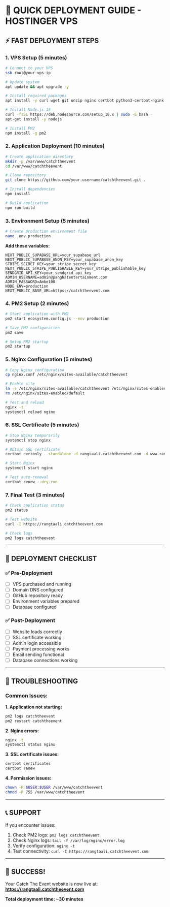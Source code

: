 # 🚀 **QUICK DEPLOYMENT GUIDE - HOSTINGER VPS**

## ⚡ **FAST DEPLOYMENT STEPS**

### **1. VPS Setup (5 minutes)**
```bash
# Connect to your VPS
ssh root@your-vps-ip

# Update system
apt update && apt upgrade -y

# Install required packages
apt install -y curl wget git unzip nginx certbot python3-certbot-nginx

# Install Node.js 18
curl -fsSL https://deb.nodesource.com/setup_18.x | sudo -E bash -
apt-get install -y nodejs

# Install PM2
npm install -g pm2
```

### **2. Application Deployment (10 minutes)**
```bash
# Create application directory
mkdir -p /var/www/catchtheevent
cd /var/www/catchtheevent

# Clone repository
git clone https://github.com/your-username/catchtheevent.git .

# Install dependencies
npm install

# Build application
npm run build
```

### **3. Environment Setup (5 minutes)**
```bash
# Create production environment file
nano .env.production
```

**Add these variables:**
```env
NEXT_PUBLIC_SUPABASE_URL=your_supabase_url
NEXT_PUBLIC_SUPABASE_ANON_KEY=your_supabase_anon_key
STRIPE_SECRET_KEY=your_stripe_secret_key
NEXT_PUBLIC_STRIPE_PUBLISHABLE_KEY=your_stripe_publishable_key
SENDGRID_API_KEY=your_sendgrid_api_key
ADMIN_USERNAME=admin@panghatentertainment.com
ADMIN_PASSWORD=Ambe100
NODE_ENV=production
NEXT_PUBLIC_BASE_URL=https://catchtheevent.com
```

### **4. PM2 Setup (2 minutes)**
```bash
# Start application with PM2
pm2 start ecosystem.config.js --env production

# Save PM2 configuration
pm2 save

# Setup PM2 startup
pm2 startup
```

### **5. Nginx Configuration (5 minutes)**
```bash
# Copy Nginx configuration
cp nginx.conf /etc/nginx/sites-available/catchtheevent

# Enable site
ln -s /etc/nginx/sites-available/catchtheevent /etc/nginx/sites-enabled/
rm /etc/nginx/sites-enabled/default

# Test and reload
nginx -t
systemctl reload nginx
```

### **6. SSL Certificate (5 minutes)**
```bash
# Stop Nginx temporarily
systemctl stop nginx

# Obtain SSL certificate
certbot certonly --standalone -d rangtaali.catchtheevent.com -d www.rangtaali.catchtheevent.com

# Start Nginx
systemctl start nginx

# Test auto-renewal
certbot renew --dry-run
```

### **7. Final Test (3 minutes)**
```bash
# Check application status
pm2 status

# Test website
curl -I https://rangtaali.catchtheevent.com

# Check logs
pm2 logs catchtheevent
```

---

## 🎯 **DEPLOYMENT CHECKLIST**

### **✅ Pre-Deployment**
- [ ] VPS purchased and running
- [ ] Domain DNS configured
- [ ] GitHub repository ready
- [ ] Environment variables prepared
- [ ] Database configured

### **✅ Post-Deployment**
- [ ] Website loads correctly
- [ ] SSL certificate working
- [ ] Admin login accessible
- [ ] Payment processing works
- [ ] Email sending functional
- [ ] Database connections working

---

## 🚨 **TROUBLESHOOTING**

### **Common Issues:**

**1. Application not starting:**
```bash
pm2 logs catchtheevent
pm2 restart catchtheevent
```

**2. Nginx errors:**
```bash
nginx -t
systemctl status nginx
```

**3. SSL certificate issues:**
```bash
certbot certificates
certbot renew
```

**4. Permission issues:**
```bash
chown -R $USER:$USER /var/www/catchtheevent
chmod -R 755 /var/www/catchtheevent
```

---

## 📞 **SUPPORT**

If you encounter issues:
1. Check PM2 logs: `pm2 logs catchtheevent`
2. Check Nginx logs: `tail -f /var/log/nginx/error.log`
3. Verify configuration: `nginx -t`
4. Test connectivity: `curl -I https://rangtaali.catchtheevent.com`

---

## 🎉 **SUCCESS!**

Your Catch The Event website is now live at:
**https://rangtaali.catchtheevent.com**

**Total deployment time: ~30 minutes** 